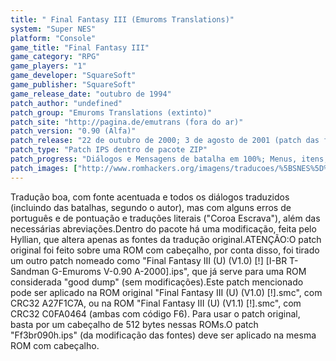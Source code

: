 ```yaml
---
title: " Final Fantasy III (Emuroms Translations)"
system: "Super NES"
platform: "Console"
game_title: "Final Fantasy III"
game_category: "RPG"
game_players: "1"
game_developer: "SquareSoft"
game_publisher: "SquareSoft"
game_release_date: "outubro de 1994"
patch_author: "undefined"
patch_group: "Emuroms Translations (extinto)"
patch_site: "http://pagina.de/emutrans (fora do ar)"
patch_version: "0.90 (Alfa)"
patch_release: "22 de outubro de 2000; 3 de agosto de 2001 (patch das fontes)"
patch_type: "Patch IPS dentro de pacote ZIP"
patch_progress: "Diálogos e Mensagens de batalha em 100%; Menus, itens, magias, técnicas em 99%; Inimigos, armas, armaduras, etc em 0%"
patch_images: ["http://www.romhackers.org/imagens/traducoes/%5BSNES%5D%20Final%20Fantasy%20III%20-%20Emuroms,%20GTP%20e%20Portrad%20-%201.png","http://www.romhackers.org/imagens/traducoes/%5BSNES%5D%20Final%20Fantasy%20III%20-%20Emuroms%20-%202.png","http://www.romhackers.org/imagens/traducoes/%5BSNES%5D%20Final%20Fantasy%20III%20-%20Emuroms%20-%203.png"]
---
```

Tradução boa, com fonte acentuada e todos os diálogos traduzidos (incluindo das batalhas, segundo o autor), mas com alguns erros de português e de pontuação e traduções literais ("Coroa Escrava"), além das necessárias abreviações.Dentro do pacote há uma modificação, feita pelo Hyllian, que altera apenas as fontes da tradução original.ATENÇÃO:O patch original foi feito sobre uma ROM com cabeçalho, por conta disso, foi tirado um outro patch nomeado como "Final Fantasy III (U) (V1.0) [!] [I-BR T-Sandman G-Emuroms V-0.90 A-2000].ips", que já serve para uma ROM considerada "good dump" (sem modificações).Este patch mencionado pode ser aplicado na ROM original "Final Fantasy III (U) (V1.0) [!].smc", com CRC32 A27F1C7A, ou na ROM "Final Fantasy III (U) (V1.1) [!].smc", com CRC32 C0FA0464 (ambas com código F6). Para usar o patch original, basta por um cabeçalho de 512 bytes nessas ROMs.O patch "Ff3br090h.ips" (da modificação das fontes) deve ser aplicado na mesma ROM com cabeçalho.
